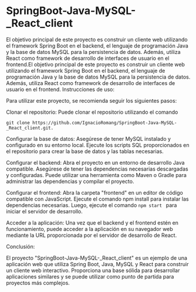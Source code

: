 # SpringBoot-Java-MySQL-_React_client
El objetivo principal de este proyecto es construir un cliente web utilizando el framework Spring Boot en el backend, el lenguaje de programación Java y la base de datos MySQL para la persistencia de datos. Además, utiliza React como framework de desarrollo de interfaces de usuario en el frontend.El objetivo principal de este proyecto es construir un cliente web utilizando el framework Spring Boot en el backend, el lenguaje de programación Java y la base de datos MySQL para la persistencia de datos. 
Además, utiliza React como framework de desarrollo de interfaces de usuario en el frontend.
Instrucciones de uso:

Para utilizar este proyecto, se recomienda seguir los siguientes pasos:

Clonar el repositorio: Puede clonar el repositorio utilizando el comando 
```git
git clone https://github.com/IgnacioRomang/SpringBoot-Java-MySQL-_React_client.git.
```

Configurar la base de datos: Asegúrese de tener MySQL instalado y configurado en su entorno local. Ejecute los scripts SQL proporcionados en el repositorio para crear la base de datos y las tablas necesarias.

Configurar el backend: Abra el proyecto en un entorno de desarrollo Java compatible. Asegúrese de tener las dependencias necesarias descargadas y configuradas. Puede utilizar una herramienta como Maven o Gradle para administrar las dependencias y compilar el proyecto.

Configurar el frontend: Abra la carpeta "frontend" en un editor de código compatible con JavaScript. Ejecute el comando npm install para instalar las dependencias necesarias. Luego, ejecute el comando 
```npm start ```
para iniciar el servidor de desarrollo.

Acceder a la aplicación: Una vez que el backend y el frontend estén en funcionamiento, puede acceder a la aplicación en su navegador web mediante la URL proporcionada por el servidor de desarrollo de React.

Conclusión:

El proyecto "SpringBoot-Java-MySQL-_React_client" es un ejemplo de una aplicación web que utiliza Spring Boot, Java, MySQL y React para construir un cliente web interactivo. Proporciona una base sólida para desarrollar aplicaciones similares y se puede utilizar como punto de partida para proyectos más complejos.
